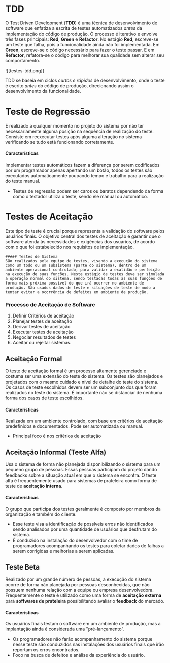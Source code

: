 # TDD
O Test Driven Development (**TDD**) é uma técnica de desenvolvimento de software que enfatiza a escrita de testes automatizados _antes_ da implementação do código de produção. O processo é iterativo e envolve três fases principais: **Red**, **Green** e **Refactor**. No estágio **Red**, escreve-se um teste que falha, pois a funcionalidade ainda não foi implementada. Em **Green**, escreve-se o código necessário para fazer o teste passar. E em **Refactor**, refatora-se o código para melhorar sua qualidade sem alterar seu comportamento.


![[testes-tdd.png]]

TDD se baseia em ciclos _curtos e rápidos_ de desenvolvimento, onde o teste é escrito _antes_ do código de produção, direcionando assim o desenvolvimento da funcionalidade.
# Teste de Regressão

É realizado a qualquer momento no projeto do sistema por não ter necessariamente alguma posição na sequência de realização do teste. Consiste em reexecutar testes após alguma alteração no sistema verificando se tudo está funcionando corretamente.
#### Características
Implementar testes automáticos fazem a diferença por serem codificados por um programador apenas apertando um botão, todos os testes são executados automaticamente poupando tempo e trabalho para a realização do teste manual.

- Testes de regressão podem ser caros ou baratos dependendo da forma como o testador utiliza o teste, sendo ele manual ou automático.
# Testes de Aceitação
Este tipo de teste é crucial porque representa a validação do software pelos usuários finais. O objetivo central dos testes de aceitação é garantir que o software atenda às necessidades e exigências dos usuários, de acordo com o que foi estabelecido nos requisitos de implementação.

```ad-summary
##### Testes de Sistema
São realizados pela equipe de testes, visando a execução do sistema como um todo ou um subsistema (parte do sistema), dentro de um ambiente operacional controlado, para validar a exatidão e perfeição na execução de suas funções. Neste estágio de testes deve ser simulada a operação normal do sistema, sendo testadas todas as suas funções de forma mais próxima possível do que irá ocorrer no ambiente de produção. São usados dados de teste e situações de teste de modo a tentar evitar a ocorrência de defeitos em ambiente de produção.
```
### Processo de Aceitação de Software
1. Definir Critérios de aceitação
2. Planejar testes de aceitação
3. Derivar testes de aceitação
4. Executar testes de aceitação
5. Negociar resultados de testes 
6. Aceitar ou rejeitar sistemas.
## Aceitação Formal
O teste de aceitação formal é um processo altamente gerenciado e costuma ser uma extensão do teste do sistema. Os testes são planejados e projetados com o mesmo cuidado e nível de detalhe do teste do sistema. Os casos de teste escolhidos devem ser um subconjunto dos que foram realizados no teste do sistema. É importante não se distanciar de nenhuma forma dos casos de teste escolhidos.
#### Características
Realizada em um ambiente controlado, com base em critérios de aceitação predefinidos e documentados. Pode ser automatizada ou manual.
- Principal foco é nos critérios de aceitação
## Aceitação Informal (Teste Alfa)
Usa o sistema de forma não planejada disponibilizando o sistema para um pequeno grupo de pessoas. Essas pessoas participam do projeto dando feedbacks sobre a situação atual em que o sistema se encontra. O teste alfa é frequentemente usado para sistemas de prateleira como forma de teste de **aceitação interna**.
#### Características
O grupo que participa dos testes geralmente é composto por membros da organização e também do cliente.

- Esse teste visa a identificação de possíveis erros não identificados sendo analisados por uma quantidade de usuários que desfrutam do sistema.
- É conduzido na instalação do desenvolvedor com o time de programadores acompanhando os testes para coletar dados de falhas a serem corrigidas e melhorias a serem aplicadas.
## Teste Beta
Realizado por um grande número de pessoas, a execução do sistema ocorre de forma não planejada por pessoas desconhecidas, que não possuem nenhuma relação com a equipe ou empresa desenvolvedora. Frequentemente o teste é utilizado como uma forma de **aceitação externa** para **softwares de prateleira** possibilitando avaliar o **feedback** do mercado.
#### Características
Os usuários finais testam o software em um ambiente de produção, mas a implantação ainda é considerada uma "pré-lançamento".

- Os programadores não farão acompanhamento do sistema porque nesse teste são conduzidos nas instalações dos usuários finais que irão reportam os erros encontrados.
- Foco na busca de defeitos e análise da experiência do usuário.

